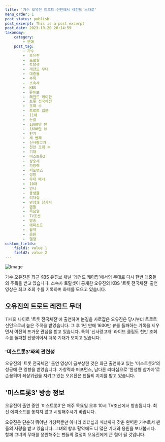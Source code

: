 ```yaml
---
title: '가수 오유진 트로트 신인에서 레전드 스타로'
menu_order: 1
post_status: publish
post_excerpt: This is a post excerpt
post_date: 2023-10-20 20:14:59
taxonomy:
    category:
        - 연예
    post_tag:
        - 가수
        -  오유진
        -  프로필
        -  토탈셋
        -  레전드 무대
        -  대중들
        -  주목
        -  소속사
        -  KBS
        -  유튜브
        -  레전드 케이팝
        -  트롯 전국체전
        -  조회 수
        -  트로트 입문
        -  11세
        -  눈길
        -  1000만 뷰
        -  1600만 뷰
        -  인기
        -  세 번째
        -  신사랑고개
        -  천만 조회 수
        -  기대
        -  미스트롯3
        -  상승세
        -  가창력
        -  퍼포먼스
        -  성장
        -  무대 매너
        -  10대
        -  언니
        -  동생들
        -  리더십
        -  완성형 참가자
        -  팬들
        -  목요일
        -  TV조선
        -  방송
        -  에피소드
        -  활약
        -  응원
        -  열정
custom_fields:
    field1: value 1
    field2: value 2
---
```


![Image](https://mimgnews.pstatic.net/image/144/2024/02/07/0000942380_001_20240207141701211.jpg?type=w540)


가수 오유진은 최근 KBS 유튜브 채널 '레전드 케이팝'에서의 무대로 다시 한번 대중들의 주목을 받고 있습니다. 소속사 토탈셋이 공개한 오유진의 KBS '트롯 전국체전' 출연 영상은 최고 조회 수를 기록하며 화제를 모으고 있습니다.

## 오유진의 트로트 레전드 무대
11세의 나이로 '트롯 전국체전'에 출연하여 눈길을 사로잡은 오유진은 당시부터 트로트 신인으로써 높은 주목을 받았습니다. 그 후 1년 만에 1600만 뷰를 돌파하는 기록을 세우면서 여전히 뜨거운 관심을 받고 있습니다. 특히 '신사랑고개' 라이브 클립도 천만 조회 수를 돌파할 전망이어서 더욱 기대가 모이고 있습니다.

### '미스트롯3'와의 관련성
오유진의 '트롯 전국체전' 출연 영상이 급부상한 것은 최근 출연하고 있는 '미스트롯3'의 성공에 큰 영향을 받았습니다. 가창력과 퍼포먼스, 남다른 리더십으로 '완성형 참가자'로 손꼽히며 최상위권을 지키고 있는 오유진은 팬들의 지지를 받고 있습니다.

## '미스트롯3' 방송 정보
오유진이 출연 중인 '미스트롯3'은 매주 목요일 오후 10시 TV조선에서 방송됩니다. 최신 에피소드를 놓치지 않고 시청해주시기 바랍니다.

오유진은 단순히 뛰어난 가창력뿐만 아니라 리더십과 매너까지 갖춘 완벽한 가수로서 팬들의 사랑을 받고 있습니다. 그녀의 향후 활약에도 더 많은 기대와 응원을 보내봅시다. 함께 그녀의 무대를 응원해주는 팬들의 열정이 오유진에게 큰 힘이 될 것입니다.
